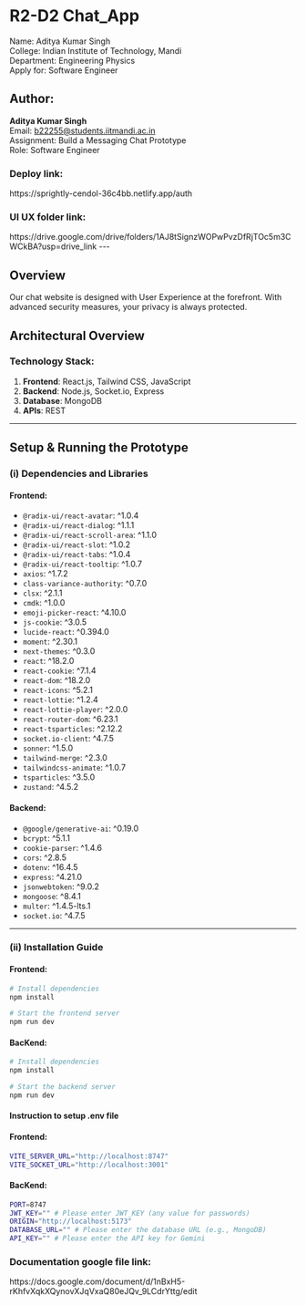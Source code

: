 <h1 classname="text-center flex justify-center items-center">R2-D2 Chat_App</h1>

<p>
  Name: Aditya Kumar Singh<br/>
  College: Indian Institute of Technology, Mandi<br/>
  Department: Engineering Physics <br/>
  Apply for: Software Engineer<br/>
</p>

## Author: 
**Aditya Kumar Singh**  
Email: [b22255@students.iitmandi.ac.in](mailto:b22255@students.iitmandi.ac.in)  
Assignment: Build a Messaging Chat Prototype  
Role: Software Engineer  

<h3>Deploy link: </h3> https://sprightly-cendol-36c4bb.netlify.app/auth
<h3>UI UX folder link: </h3> https://drive.google.com/drive/folders/1AJ8tSignzWOPwPvzDfRjTOc5m3CWCkBA?usp=drive_link
---

## Overview
Our chat website is designed with User Experience at the forefront. With advanced security measures, your privacy is always protected.


## Architectural Overview

### Technology Stack:
1. **Frontend**: React.js, Tailwind CSS, JavaScript
2. **Backend**: Node.js, Socket.io, Express
3. **Database**: MongoDB
4. **APIs**: REST

---

## Setup & Running the Prototype

### (i) Dependencies and Libraries

#### Frontend:
- `@radix-ui/react-avatar`: ^1.0.4
- `@radix-ui/react-dialog`: ^1.1.1
- `@radix-ui/react-scroll-area`: ^1.1.0
- `@radix-ui/react-slot`: ^1.0.2
- `@radix-ui/react-tabs`: ^1.0.4
- `@radix-ui/react-tooltip`: ^1.0.7
- `axios`: ^1.7.2
- `class-variance-authority`: ^0.7.0
- `clsx`: ^2.1.1
- `cmdk`: ^1.0.0
- `emoji-picker-react`: ^4.10.0
- `js-cookie`: ^3.0.5
- `lucide-react`: ^0.394.0
- `moment`: ^2.30.1
- `next-themes`: ^0.3.0
- `react`: ^18.2.0
- `react-cookie`: ^7.1.4
- `react-dom`: ^18.2.0
- `react-icons`: ^5.2.1
- `react-lottie`: ^1.2.4
- `react-lottie-player`: ^2.0.0
- `react-router-dom`: ^6.23.1
- `react-tsparticles`: ^2.12.2
- `socket.io-client`: ^4.7.5
- `sonner`: ^1.5.0
- `tailwind-merge`: ^2.3.0
- `tailwindcss-animate`: ^1.0.7
- `tsparticles`: ^3.5.0
- `zustand`: ^4.5.2

#### Backend:
- `@google/generative-ai`: ^0.19.0
- `bcrypt`: ^5.1.1
- `cookie-parser`: ^1.4.6
- `cors`: ^2.8.5
- `dotenv`: ^16.4.5
- `express`: ^4.21.0
- `jsonwebtoken`: ^9.0.2
- `mongoose`: ^8.4.1
- `multer`: ^1.4.5-lts.1
- `socket.io`: ^4.7.5

---

### (ii) Installation Guide

#### Frontend:
```bash
# Install dependencies
npm install

# Start the frontend server
npm run dev
```
#### BacKend:
``` bash
# Install dependencies
npm install

# Start the backend server
npm run dev

```

#### Instruction to setup .env file 

#### Frontend:
```bash
VITE_SERVER_URL="http://localhost:8747"
VITE_SOCKET_URL="http://localhost:3001"

```
#### BacKend:
``` bash
PORT=8747
JWT_KEY="" # Please enter JWT_KEY (any value for passwords)
ORIGIN="http://localhost:5173"
DATABASE_URL="" # Please enter the database URL (e.g., MongoDB)
API_KEY="" # Please enter the API key for Gemini
```


<h3>Documentation google file link: </h3> https://docs.google.com/document/d/1nBxH5-rKhfvXqkXQynovXJqVxaQ80eJQv_9LCdrYttg/edit<br/>
